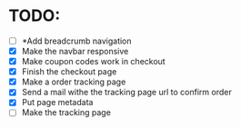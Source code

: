 
# TODO:

 - [ ] *Add breadcrumb navigation
 - [x] Make the navbar responsive
 - [x] Make coupon codes work in checkout
 - [x] Finish the checkout page
 - [x] Make a order tracking page
 - [x] Send a mail withe the tracking page url to confirm order
 - [x] Put page metadata
 - [ ] Make the tracking page